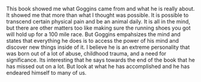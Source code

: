 This book showed me what Goggins came from and what he is really about. It showed me that more than what I thought was possible. It is possible to transcend certain physical pain and be an animal daily. It is all in the mind, but there are other matters too like making sure the running shoes you got will hold up for a 100 mile race. But Goggins empahsizes the mind and states that everything he does is to access the power of his mind and discover new things inside of it. I believe he is an extreme personality that was born out of a lot of abuse, childhood trauma, and a need for significance. Its interesting that he says towards the end of the book that he has missed out on a lot. But look at what he has accomplished and he has endeared himself to many of us. 